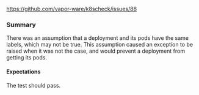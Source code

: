 
https://github.com/vapor-ware/k8scheck/issues/88

### Summary

There was an assumption that a deployment and its pods have the same labels, which
may not be true. This assumption caused an exception to be raised when it was not
the case, and would prevent a deployment from getting its pods.

#### Expectations

The test should pass.
